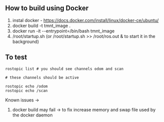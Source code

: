 ## How to build using Docker

1. instal docker - https://docs.docker.com/install/linux/docker-ce/ubuntu/
2. docker build -t tmnt_image .
3. docker run -it --entrypoint=/bin/bash tmnt_image
4. /root/startup.sh (or /root/startup.sh >> /root/ros.out & to start it in the background)

## To test

```
rostopic list # you should see channels odom and scan
```

```
# these channels should be active

rostopic echo /odom 
rostopic echo /scan
```

Known issues ->

1. docker build may fail -> to fix increase memory and swap file used by the docker daemon
